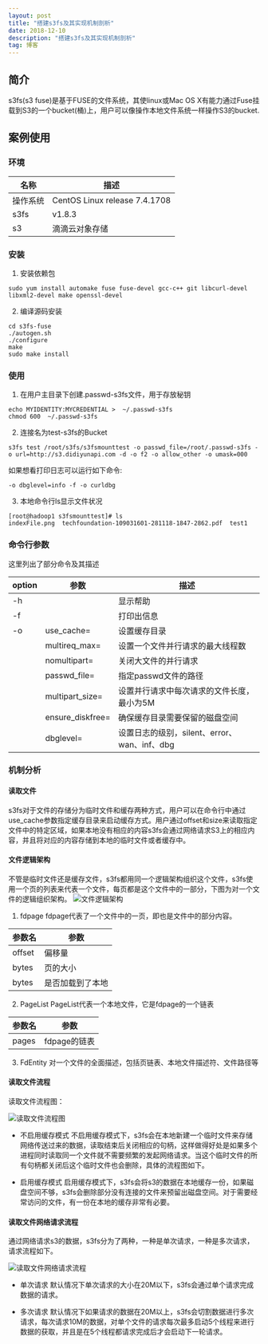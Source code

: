 ```yaml
---
layout: post
title: "搭建s3fs及其实现机制剖析"
date: 2018-12-10
description: "搭建s3fs及其实现机制剖析"
tag: 博客 
---
```


## 简介
s3fs(s3 fuse)是基于FUSE的文件系统，其使linux或Mac OS X有能力通过Fuse挂载到S3的一个bucket(桶)上，用户可以像操作本地文件系统一样操作S3的bucket.

## 案例使用
### 环境

名称 | 描述
---|---
操作系统 | CentOS Linux release 7.4.1708
s3fs | v1.8.3
s3 | 滴滴云对象存储

### 安装
1. 安装依赖包

```
sudo yum install automake fuse fuse-devel gcc-c++ git libcurl-devel libxml2-devel make openssl-devel
```
2. 编译源码安装

```
cd s3fs-fuse
./autogen.sh
./configure
make
sudo make install
```
### 使用
1. 在用户主目录下创建.passwd-s3fs文件，用于存放秘钥
```
echo MYIDENTITY:MYCREDENTIAL >  ~/.passwd-s3fs
chmod 600  ~/.passwd-s3fs
```

2. 连接名为test-s3fs的Bucket
```
s3fs test /root/s3fs/s3fsmounttest -o passwd_file=/root/.passwd-s3fs -o url=http://s3.didiyunapi.com -d -o f2 -o allow_other -o umask=000
```
如果想看打印日志可以运行如下命令:
```
-o dbglevel=info -f -o curldbg
```
3. 本地命令行ls显示文件状况
```
[root@hadoop1 s3fsmounttest]# ls
indexFile.png  techfoundation-109031601-281118-1847-2862.pdf  test1
```

### 命令行参数
这里列出了部分命令及其描述

option | 参数 | 描述
---|---|---
-h | | 显示帮助
-f | | 打印出信息
-o | use_cache= | 设置缓存目录
| | multireq_max= | 设置一个文件并行请求的最大线程数
| | nomultipart= | 关闭大文件的并行请求
| | passwd_file= | 指定passwd文件的路径
| | multipart_size= | 设置并行请求中每次请求的文件长度，最小为5M
| | ensure_diskfree= | 确保缓存目录需要保留的磁盘空间
| | dbglevel= | 设置日志的级别，silent、error、wan、inf、dbg

### 机制分析
#### 读取文件
s3fs对于文件的存储分为临时文件和缓存两种方式，用户可以在命令行中通过use_cache参数指定缓存目录来启动缓存方式。用户通过offset和size来读取指定文件中的特定区域，如果本地没有相应的内容s3fs会通过网络请求S3上的相应内容，并且将对应的内容存储到本地的临时文件或者缓存中。
#### 文件逻辑架构
不管是临时文件还是缓存文件，s3fs都用同一个逻辑架构组织这个文件，s3fs使用一个页的列表来代表一个文件，每页都是这个文件中的一部分，下图为对一个文件的逻辑组织架构。
![文件逻辑架构](/images/posts/s3fs-file-struct.jpg)

1. fdpage
fdpage代表了一个文件中的一页，即也是文件中的部分内容。

参数名 | 参数
---|---
offset | 偏移量
bytes | 页的大小
bytes | 是否加载到了本地

2. PageList
PageList代表一个本地文件，它是fdpage的一个链表

参数名 | 参数
---|---
pages | fdpage的链表

3. FdEntity
对一个文件的全面描述，包括页链表、本地文件描述符、文件路径等

#### 读取文件流程
读取文件流程图：

![读取文件流程图](/images/posts/s3fs-read.jpg)

- 不启用缓存模式
不启用缓存模式下，s3fs会在本地新建一个临时文件来存储网络传送过来的数据，读取结束后关闭相应的句柄，这样做得好处是如果多个进程同时读取同一个文件就不需要频繁的发起网络请求。当这个临时文件的所有句柄都关闭后这个临时文件也会删除，具体的流程图如下。

- 启用缓存模式
启用缓存模式下，s3fs会将s3的数据在本地缓存一份，如果磁盘空间不够，s3fs会删除部分没有连接的文件来预留出磁盘空间。对于需要经常访问的文件，有一份在本地的缓存非常有必要。

#### 读取文件网络请求流程
通过网络请求s3的数据，s3fs分为了两种，一种是单次请求，一种是多次请求，请求流程如下。

![读取文件网络请求流程](/images/posts/s3fs-network-request.jpg)

- 单次请求
默认情况下单次请求的大小在20M以下，s3fs会通过单个请求完成数据的请求。

- 多次请求
默认情况下如果请求的数据在20M以上，s3fs会切割数据进行多次请求，每次请求10M的数据，对单个文件的请求每次最多启动5个线程来进行数据的获取，并且是在5个线程都请求完成后才会启动下一轮请求。